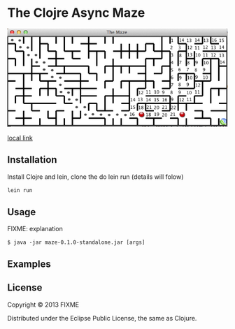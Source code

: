 # The Clojre Async Maze

![Screen Shot](resources/ScreenShot-2.png)

[local link](src/maze/keys.clj)

## Installation

Install Clojre and lein, clone the do lein run (details will folow)
```clj
lein run
```

## Usage

FIXME: explanation

    $ java -jar maze-0.1.0-standalone.jar [args]



## Examples




## License

Copyright © 2013 FIXME

Distributed under the Eclipse Public License, the same as Clojure.
